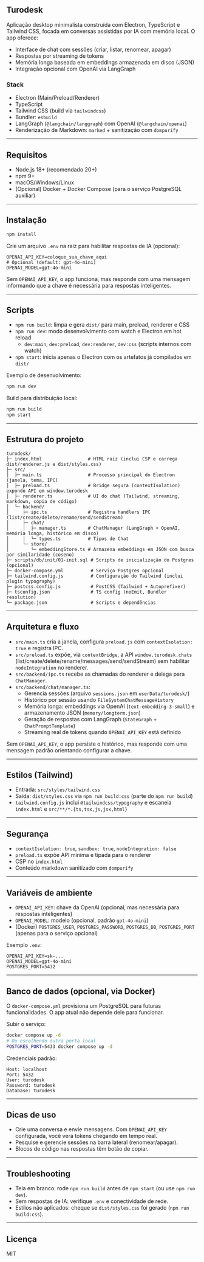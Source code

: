 ## Turodesk

Aplicação desktop minimalista construída com Electron, TypeScript e Tailwind CSS, focada em conversas assistidas por IA com memória local. O app oferece:

- Interface de chat com sessões (criar, listar, renomear, apagar)
- Respostas por streaming de tokens
- Memória longa baseada em embeddings armazenada em disco (JSON)
- Integração opcional com OpenAI via LangGraph

### Stack
- Electron (Main/Preload/Renderer)
- TypeScript
- Tailwind CSS (build via `tailwindcss`)
- Bundler: `esbuild`
- LangGraph (`@langchain/langgraph`) com OpenAI (`@langchain/openai`)
- Renderização de Markdown: `marked` + sanitização com `dompurify`

---

## Requisitos
- Node.js 18+ (recomendado 20+)
- npm 9+
- macOS/Windows/Linux
- (Opcional) Docker + Docker Compose (para o serviço PostgreSQL auxiliar)

---

## Instalação
```bash
npm install
```

Crie um arquivo `.env` na raiz para habilitar respostas de IA (opcional):
```env
OPENAI_API_KEY=coloque_sua_chave_aqui
# Opcional (default: gpt-4o-mini)
OPENAI_MODEL=gpt-4o-mini
```

Sem `OPENAI_API_KEY`, o app funciona, mas responde com uma mensagem informando que a chave é necessária para respostas inteligentes.

---

## Scripts
- `npm run build`: limpa e gera `dist/` para main, preload, renderer e CSS
- `npm run dev`: modo desenvolvimento com watch e Electron em hot reload
  - `dev:main`, `dev:preload`, `dev:renderer`, `dev:css` (scripts internos com watch)
- `npm start`: inicia apenas o Electron com os artefatos já compilados em `dist/`

Exemplo de desenvolvimento:
```bash
npm run dev
```

Build para distribuição local:
```bash
npm run build
npm start
```

---

## Estrutura do projeto
```
turodesk/
├─ index.html                 # HTML raiz (inclui CSP e carrega dist/renderer.js e dist/styles.css)
├─ src/
│  ├─ main.ts                 # Processo principal do Electron (janela, tema, IPC)
│  ├─ preload.ts              # Bridge segura (contextIsolation) expondo API em window.turodesk
│  ├─ renderer.ts             # UI do chat (Tailwind, streaming, markdown, cópia de código)
│  └─ backend/
│     ├─ ipc.ts               # Registra handlers IPC (list/create/delete/rename/send/sendStream)
│     ├─ chat/
│     │  ├─ manager.ts        # ChatManager (LangGraph + OpenAI, memória longa, histórico em disco)
│     │  └─ types.ts          # Tipos de Chat
│     └─ store/
│        └─ embeddingStore.ts # Armazena embeddings em JSON com busca por similaridade (coseno)
├─ scripts/db/init/01-init.sql # Scripts de inicialização do Postgres (opcional)
├─ docker-compose.yml          # Serviço Postgres opcional
├─ tailwind.config.js          # Configuração do Tailwind (inclui plugin typography)
├─ postcss.config.js           # PostCSS (Tailwind + Autoprefixer)
├─ tsconfig.json               # TS config (noEmit, Bundler resolution)
└─ package.json                # Scripts e dependências
```

---

## Arquitetura e fluxo
- `src/main.ts` cria a janela, configura `preload.js` com `contextIsolation: true` e registra IPC.
- `src/preload.ts` expõe, via `contextBridge`, a API `window.turodesk.chats` (list/create/delete/rename/messages/send/sendStream) sem habilitar `nodeIntegration` no renderer.
- `src/backend/ipc.ts` recebe as chamadas do renderer e delega para `ChatManager`.
- `src/backend/chat/manager.ts`:
  - Gerencia sessões (arquivo `sessions.json` em `userData/turodesk/`)
  - Histórico por sessão usando `FileSystemChatMessageHistory`
  - Memória longa: embeddings via OpenAI (`text-embedding-3-small`) e armazenamento JSON (`memory/longterm.json`)
  - Geração de respostas com LangGraph (`StateGraph` + `ChatPromptTemplate`)
  - Streaming real de tokens quando `OPENAI_API_KEY` está definido

Sem `OPENAI_API_KEY`, o app persiste o histórico, mas responde com uma mensagem padrão orientando configurar a chave.

---

## Estilos (Tailwind)
- Entrada: `src/styles/tailwind.css`
- Saída: `dist/styles.css` via `npm run build:css` (parte do `npm run build`)
- `tailwind.config.js` inclui `@tailwindcss/typography` e escaneia `index.html` e `src/**/*.{ts,tsx,js,jsx,html}`

---

## Segurança
- `contextIsolation: true`, `sandbox: true`, `nodeIntegration: false`
- `preload.ts` expõe API mínima e tipada para o renderer
- CSP no `index.html`
- Conteúdo markdown sanitizado com `dompurify`

---

## Variáveis de ambiente
- `OPENAI_API_KEY`: chave da OpenAI (opcional, mas necessária para respostas inteligentes)
- `OPENAI_MODEL`: modelo (opcional, padrão `gpt-4o-mini`)
- (Docker) `POSTGRES_USER`, `POSTGRES_PASSWORD`, `POSTGRES_DB`, `POSTGRES_PORT` (apenas para o serviço opcional)

Exemplo `.env`:
```env
OPENAI_API_KEY=sk-...
OPENAI_MODEL=gpt-4o-mini
POSTGRES_PORT=5432
```

---

## Banco de dados (opcional, via Docker)
O `docker-compose.yml` provisiona um PostgreSQL para futuras funcionalidades. O app atual não depende dele para funcionar.

Subir o serviço:
```bash
docker compose up -d
# Ou escolhendo outra porta local
POSTGRES_PORT=5433 docker compose up -d
```

Credenciais padrão:
```
Host: localhost
Port: 5432
User: turodesk
Password: turodesk
Database: turodesk
```

---

## Dicas de uso
- Crie uma conversa e envie mensagens. Com `OPENAI_API_KEY` configurada, você verá tokens chegando em tempo real.
- Pesquise e gerencie sessões na barra lateral (renomear/apagar).
- Blocos de código nas respostas têm botão de copiar.

---

## Troubleshooting
- Tela em branco: rode `npm run build` antes de `npm start` (ou use `npm run dev`).
- Sem respostas de IA: verifique `.env` e conectividade de rede.
- Estilos não aplicados: cheque se `dist/styles.css` foi gerado (`npm run build:css`).

---

## Licença
MIT

